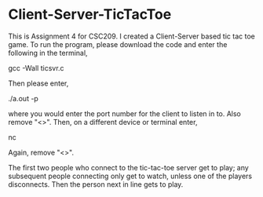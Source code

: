 # Client-Server-TicTacToe

This is Assignment 4 for CSC209. I created a Client-Server based tic tac toe game.
To run the program, please download the code and enter the following in the terminal,

gcc -Wall ticsvr.c

Then please enter,

./a.out -p <port number>
  
where you would enter the port number for the client to listen in to. Also remove "<>".
Then, on a different device or terminal enter,

nc <ip address> <port number>
  
Again, remove "<>".

The first two people who connect to the tic-tac-toe server get to play; any subsequent people connecting only get to watch, unless one of the players disconnects.
Then the person next in line gets to play.
